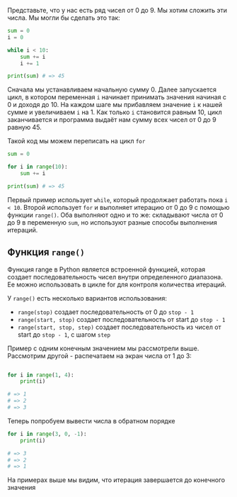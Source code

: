 
Представьте, что у нас есть ряд чисел от 0 до 9. Мы хотим сложить эти числа. Мы могли бы сделать это так:

```python
sum = 0
i = 0

while i < 10:
    sum += i
    i += 1

print(sum) # => 45
```

Сначала мы устанавливаем начальную сумму 0. Далее запускается цикл, в котором переменная `i` начинает принимать значения начиная с 0 и доходя до 10. На каждом шаге мы прибавляем значение `i` к нашей сумме и увеличиваем `i` на 1. Как только `i` становится равным 10, цикл заканчивается и программа выдаёт нам сумму всех чисел от 0 до 9 равную 45.

Такой код мы можем переписать на цикл `for`

```python
sum = 0

for i in range(10):
    sum += i

print(sum) # => 45
```

Первый пример использует `while`, который продолжает работать пока `i < 10`. Второй использует `for` и выполняет итерацию от 0 до 9 с помощью функции `range()`. Оба выполняют одно и то же: складывают числа от 0 до 9 в переменную `sum`, но используют разные способы выполнения итераций.


## Функция `range()`

Функция range в Python является встроенной функцией, которая создает последовательность чисел внутри определенного диапазона. Ее можно использовать в цикле for для контроля количества итераций.

У `range()` есть несколько вариантов использования:

* `range(stop)` создает последовательность от 0 до `stop - 1`
* `range(start, stop)` создает последовательность от start до `stop - 1`
* `range(start, stop, step)` создает последовательность из чисел от start до `stop - 1`, с шагом `step`

Пример с одним конечным значением мы рассмотрели выше. Рассмотрим другой - распечатаем на экран числа от 1 до 3:

```python

for i in range(1, 4):
    print(i)

# => 1
# => 2
# => 3
```

Теперь попробуем вывести числа в обратном порядке

```python
for i in range(3, 0, -1):
    print(i)

# => 3
# => 2
# => 1
```

На примерах выше мы видим, что итерация завершается до конечного значения
